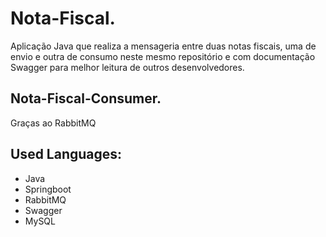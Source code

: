 # Nota-Fiscal.
Aplicação Java que realiza a mensageria entre duas notas fiscais, uma de envio e outra de consumo neste mesmo repositório e com documentação Swagger para melhor leitura de outros desenvolvedores.
&nbsp;

## Nota-Fiscal-Consumer.
Graças ao RabbitMQ

## Used Languages:
- Java
- Springboot
- RabbitMQ
- Swagger
- MySQL
